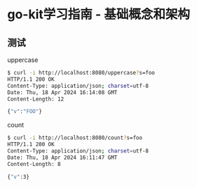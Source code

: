 # go-kit学习指南 - 基础概念和架构


## 测试

uppercase
```bash
$ curl -i http://localhost:8080/uppercase?s=foo
HTTP/1.1 200 OK
Content-Type: application/json; charset=utf-8
Date: Thu, 18 Apr 2024 16:14:08 GMT
Content-Length: 12

{"v":"FOO"}

```

count
```bash
$ curl -i http://localhost:8080/count?s=foo
HTTP/1.1 200 OK
Content-Type: application/json; charset=utf-8
Date: Thu, 18 Apr 2024 16:11:47 GMT
Content-Length: 8

{"v":3}
```
